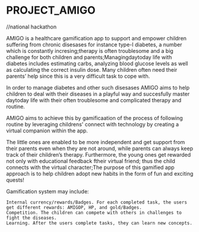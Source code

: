 # PROJECT_AMIGO

//national hackathon 


AMIGO is a healthcare gamification app to support and empower children suffering from chronic disesases for instance type-I diabetes, a number which is constantly incresing;therapy is often troublesome and a big challenge for both children and parents;Managingday­to­day life with diabetes includes estimating carbs, analyzing blood glucose levels as well as calculating the correct insulin dose. Many children often need their parents’ help since this is a very difficult task to cope with.

In order to manage diabetes and other such disesases AMIGO aims to help children to deal with their diseases in a playful way
and succesfully master day­to­day life with their often troublesome and complicated therapy and routine.

AMIGO aims to achieve this by gamificaation of the process of following routine by leveraging childrens' connect with technology by creating a virtual companion within the app.

The little ones are enabled to be more independent and get support from their parents even when they are not around, while
parents can always keep track of their children’s therapy. Furthermore, the young ones get rewarded not only with educational feedback ftheir virtual friend; thus the child connects with the virtual character;The purpose of this gamified app approach is to help children adopt new habits in the form of fun and exciting quests!

Gamification system may include:

    Internal currency/rewards/Badges. For each completed task, the users get different rewards: AMIGOP, HP, and gold/Badges.
    Competition. The children can compete with others in challenges to fight the diseases.
    Learning. After the users complete tasks, they can learn new concepts.
